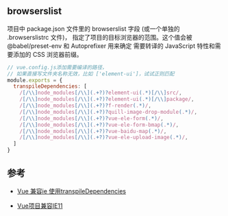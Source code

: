 ## browserslist

项目中 package.json 文件里的 browserslist 字段 (或一个单独的 .browserslistrc 文件)，
指定了项目的目标浏览器的范围。这个值会被 @babel/preset-env 和 Autoprefixer 用来确定
需要转译的 JavaScript 特性和需要添加的 CSS 浏览器前缀。

```js
// vue.config.js添加需要编译的路径，
// 如果直接写文件夹名称无效，比如 ['element-ui']，试试正则匹配
module.exports = {
  transpileDependencies: [
    /[/\\]node_modules[/\\](.+?)?element-ui(.*)[/\\]src/,
    /[/\\]node_modules[/\\](.+?)?element-ui(.*)[/\\]package/,
    /[/\\]node_modules[/\\](.+?)?f-render(.*)/,
    /[/\\]node_modules[/\\](.+?)?quill-image-drop-module(.*)/,
    /[/\\]node_modules[/\\](.+?)?vue-ele-form(.*)/,
    /[/\\]node_modules[/\\](.+?)?vue-ele-form-bmap(.*)/,
    /[/\\]node_modules[/\\](.+?)?vue-baidu-map(.*)/,
    /[/\\]node_modules[/\\](.+?)?vue-ele-upload-image(.*)/,
  ]
}
```

## 参考

- [Vue 兼容ie 使用transpileDependencies](https://www.jianshu.com/p/5ab8495e0d0f)

- [Vue项目兼容IE11](https://blog.csdn.net/ligang2585116/article/details/103554818?utm_term=ie11vue%E7%BB%84%E4%BB%B6&utm_medium=distribute.pc_aggpage_search_result.none-task-blog-2~all~sobaiduweb~default-1-103554818&spm=3001.4430)